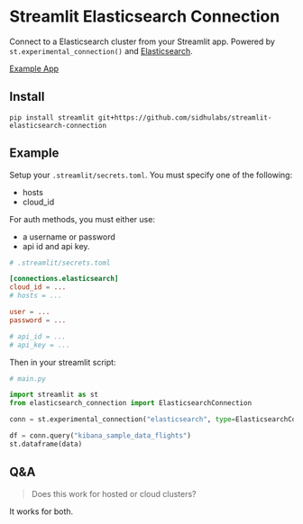 # Streamlit Elasticsearch Connection

Connect to a Elasticsearch cluster from your Streamlit app. Powered by `st.experimental_connection()` and [Elasticsearch](https://github.com/elastic/elasticsearch-py).

[Example App](https://elasticsearch-conn-i0t0d9v1i9.streamlit.app/) 

## Install

```
pip install streamlit git+https://github.com/sidhulabs/streamlit-elasticsearch-connection  
```


## Example

Setup your `.streamlit/secrets.toml`. You must specify one of the following:
- hosts
- cloud_id

For auth methods, you must either use:
- a username or password 
- api id and api key.

```toml
# .streamlit/secrets.toml

[connections.elasticsearch]
cloud_id = ...
# hosts = ...

user = ...
password = ...

# api_id = ...
# api_key = ...
```

Then in your streamlit script:

```python
# main.py

import streamlit as st
from elasticsearch_connection import ElasticsearchConnection

conn = st.experimental_connection("elasticsearch", type=ElasticsearchConnection)

df = conn.query("kibana_sample_data_flights")
st.dataframe(data)
```

## Q&A

> Does this work for hosted or cloud clusters?

It works for both.